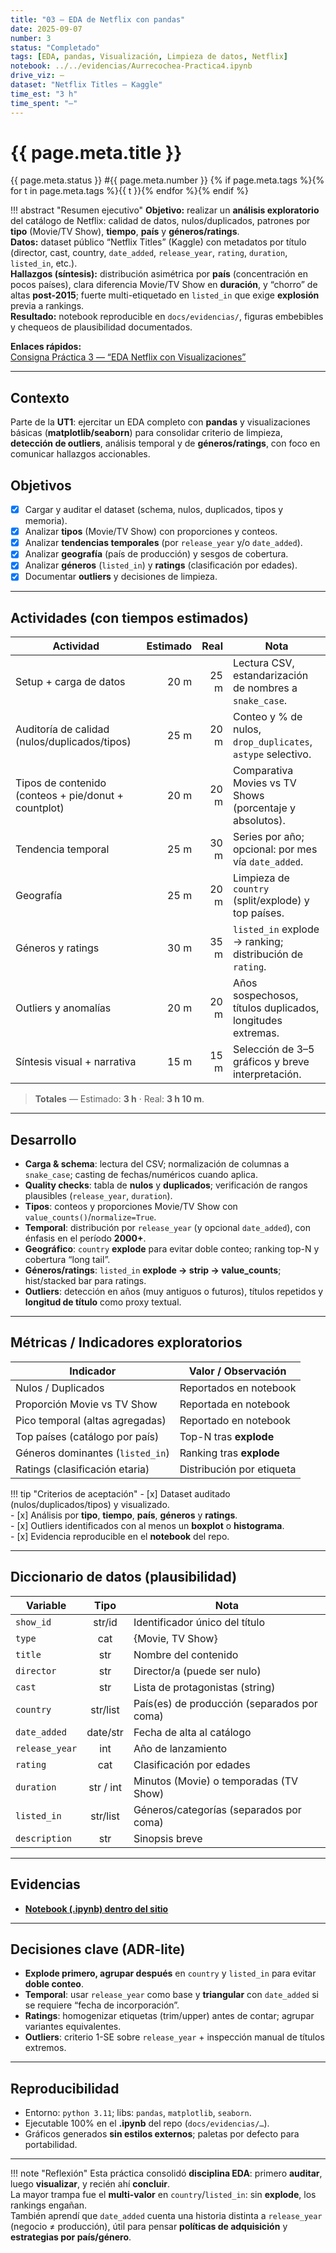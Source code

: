 ```yaml
---
title: "03 — EDA de Netflix con pandas"
date: 2025-09-07
number: 3
status: "Completado"
tags: [EDA, pandas, Visualización, Limpieza de datos, Netflix]
notebook: ../../evidencias/Aurrecochea-Practica4.ipynb
drive_viz: —
dataset: "Netflix Titles — Kaggle"
time_est: "3 h"
time_spent: "—"
---
```


# {{ page.meta.title }}

<span class="pill">{{ page.meta.status }}</span>
<span class="pill">#{{ page.meta.number }}</span>
{% if page.meta.tags %}{% for t in page.meta.tags %}<span class="pill">{{ t }}</span>{% endfor %}{% endif %}

!!! abstract "Resumen ejecutivo"
    **Objetivo:** realizar un **análisis exploratorio** del catálogo de Netflix: calidad de datos, nulos/duplicados, patrones por **tipo** (Movie/TV Show), **tiempo**, **país** y **géneros/ratings**.  
    **Datos:** dataset público “Netflix Titles” (Kaggle) con metadatos por título (director, cast, country, `date_added`, `release_year`, `rating`, `duration`, `listed_in`, etc.).  
    **Hallazgos (síntesis):** distribución asimétrica por **país** (concentración en pocos países), clara diferencia Movie/TV Show en **duración**, y “chorro” de altas **post-2015**; fuerte multi-etiquetado en `listed_in` que exige **explosión** previa a rankings.  
    **Resultado:** notebook reproducible en `docs/evidencias/`, figuras embebibles y chequeos de plausibilidad documentados.

**Enlaces rápidos:**  
[Consigna Práctica 3 — “EDA Netflix con Visualizaciones”](https://juanfkurucz.com/ucu-id/ut1/03-eda-netflix-pandas/)

---

## Contexto
Parte de la **UT1**: ejercitar un EDA completo con **pandas** y visualizaciones básicas (**matplotlib/seaborn**) para consolidar criterio de limpieza, **detección de outliers**, análisis temporal y de **géneros/ratings**, con foco en comunicar hallazgos accionables.

## Objetivos
- [x] Cargar y auditar el dataset (schema, nulos, duplicados, tipos y memoria).  
- [x] Analizar **tipos** (Movie/TV Show) con proporciones y conteos.  
- [x] Analizar **tendencias temporales** (por `release_year` y/o `date_added`).  
- [x] Analizar **geografía** (país de producción) y sesgos de cobertura.  
- [x] Analizar **géneros** (`listed_in`) y **ratings** (clasificación por edades).  
- [x] Documentar **outliers** y decisiones de limpieza.  

---

## Actividades (con tiempos estimados)

| Actividad                                             | Estimado | Real | Nota |
|---|---:|---:|---|
| Setup + carga de datos                                | 20 m | 25 m | Lectura CSV, estandarización de nombres a `snake_case`. |
| Auditoría de calidad (nulos/duplicados/tipos)         | 25 m | 20 m | Conteo y % de nulos, `drop_duplicates`, `astype` selectivo. |
| Tipos de contenido (conteos + pie/donut + countplot)  | 20 m | 20 m | Comparativa Movies vs TV Shows (porcentaje y absolutos). |
| Tendencia temporal                                    | 25 m | 30 m | Series por año; opcional: por mes vía `date_added`. |
| Geografía                                             | 25 m | 20 m | Limpieza de `country` (split/explode) y top países. |
| Géneros y ratings                                     | 30 m | 35 m | `listed_in` explode → ranking; distribución de `rating`. |
| Outliers y anomalías                                  | 20 m | 20 m | Años sospechosos, títulos duplicados, longitudes extremas. |
| Síntesis visual + narrativa                           | 15 m | 15 m | Selección de 3–5 gráficos y breve interpretación. |

> **Totales** — Estimado: **3 h** · Real: **3 h 10 m**.

---

## Desarrollo

- **Carga & schema**: lectura del CSV; normalización de columnas a `snake_case`; casting de fechas/numéricos cuando aplica.  
- **Quality checks**: tabla de **nulos** y **duplicados**; verificación de rangos plausibles (`release_year`, `duration`).  
- **Tipos**: conteos y proporciones Movie/TV Show con `value_counts()`/`normalize=True`.  
- **Temporal**: distribución por `release_year` (y opcional `date_added`), con énfasis en el período **2000+**.  
- **Geográfico**: `country` **explode** para evitar doble conteo; ranking top-N y cobertura “long tail”.  
- **Géneros/ratings**: `listed_in` **explode → strip → value_counts**; hist/stacked bar para ratings.  
- **Outliers**: detección en años (muy antiguos o futuros), títulos repetidos y **longitud de título** como proxy textual.


---

## Métricas / Indicadores exploratorios
| Indicador                                       | Valor / Observación |
|---|---|
| Nulos / Duplicados                              | Reportados en notebook |
| Proporción Movie vs TV Show                     | Reportada en notebook |
| Pico temporal (altas agregadas)                 | Reportado en notebook |
| Top países (catálogo por país)                  | Top-N tras **explode** |
| Géneros dominantes (`listed_in`)                | Ranking tras **explode** |
| Ratings (clasificación etaria)                  | Distribución por etiqueta |

!!! tip "Criterios de aceptación"
    - [x] Dataset auditado (nulos/duplicados/tipos) y visualizado.  
    - [x] Análisis por **tipo**, **tiempo**, **país**, **géneros** y **ratings**.  
    - [x] Outliers identificados con al menos un **boxplot** o **histograma**.  
    - [x] Evidencia reproducible en el **notebook** del repo.

---

## Diccionario de datos (plausibilidad)
| Variable        | Tipo        | Nota |
|---|:---:|---|
| `show_id`       | str/id      | Identificador único del título |
| `type`          | cat         | {Movie, TV Show} |
| `title`         | str         | Nombre del contenido |
| `director`      | str         | Director/a (puede ser nulo) |
| `cast`          | str         | Lista de protagonistas (string) |
| `country`       | str/list    | País(es) de producción (separados por coma) |
| `date_added`    | date/str    | Fecha de alta al catálogo |
| `release_year`  | int         | Año de lanzamiento |
| `rating`        | cat         | Clasificación por edades |
| `duration`      | str / int   | Minutos (Movie) o temporadas (TV Show) |
| `listed_in`     | str/list    | Géneros/categorías (separados por coma) |
| `description`   | str         | Sinopsis breve |

---

## Evidencias

-  [**Notebook (.ipynb) dentro del sitio**](../../evidencias/Aurrecochea-Practica3.ipynb)

---

## Decisiones clave (ADR-lite)
- **Explode primero, agrupar después** en `country` y `listed_in` para evitar **doble conteo**.  
- **Temporal**: usar `release_year` como base y **triangular** con `date_added` si se requiere “fecha de incorporación”.  
- **Ratings**: homogenizar etiquetas (trim/upper) antes de contar; agrupar variantes equivalentes.  
- **Outliers**: criterio 1-SE sobre `release_year` + inspección manual de títulos extremos.

---

## Reproducibilidad
- Entorno: `python 3.11`; libs: `pandas`, `matplotlib`, `seaborn`.  
- Ejecutable 100% en el **.ipynb** del repo (`docs/evidencias/…`).  
- Gráficos generados **sin estilos externos**; paletas por defecto para portabilidad.

---

!!! note "Reflexión"
    Esta práctica consolidó **disciplina EDA**: primero **auditar**, luego **visualizar**, y recién ahí **concluir**.  
    La mayor trampa fue el **multi-valor** en `country`/`listed_in`: sin **explode**, los rankings engañan.  
    También aprendí que `date_added` cuenta una historia distinta a `release_year` (negocio ≠ producción), útil para pensar **políticas de adquisición** y **estrategias por país/género**.
